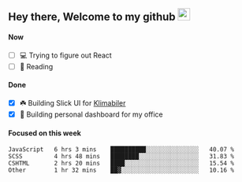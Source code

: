 ## Hey there, Welcome to my github <img src="https://media.giphy.com/media/hvRJCLFzcasrR4ia7z/giphy.gif" width="25px">

#### Now
- [ ] 💻 Trying to figure out React
- [ ] 📕 Reading

#### Done
- [x] ☘️ Building Slick UI for [Klimabiler](https://klimabiler.dk)
- [x] 🚀 Building personal dashboard for my office
 
 #### Focused on this week
<!--START_SECTION:waka-->

```text
JavaScript   6 hrs 3 mins    ██████████░░░░░░░░░░░░░░░   40.07 %
SCSS         4 hrs 48 mins   ████████░░░░░░░░░░░░░░░░░   31.83 %
CSHTML       2 hrs 20 mins   ████░░░░░░░░░░░░░░░░░░░░░   15.54 %
Other        1 hr 32 mins    ██▓░░░░░░░░░░░░░░░░░░░░░░   10.16 %
```

<!--END_SECTION:waka-->

